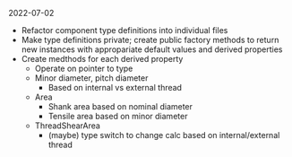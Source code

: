 2022-07-02
- Refactor component type definitions into individual files
- Make type definitions private; create public factory methods to return new instances with appropariate default values and derived properties
- Create medthods for each derived property
  - Operate on pointer to type
  - Minor diameter, pitch diameter
    - Based on internal vs external thread
  - Area
    - Shank area based on nominal diameter
    - Tensile area based on minor diameter
  - ThreadShearArea
    - (maybe) type switch to change calc based on internal/external thread